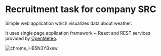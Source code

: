 # Recruitment task for company SRC

Simple web application which visualizes data about weather.

It uses single page application framework ~ React and REST services provided by [OpenMeteo](https://open-meteo.com/).

![chrome_HB5N3YBxew](https://github.com/TasTyy/WeatherApp/assets/43649526/bd7c9d8d-e57e-43de-8029-ad4fa07371c2)
